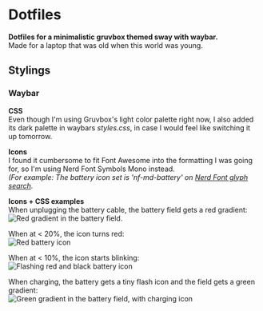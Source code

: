 # **Dotfiles**
**Dotfiles for a minimalistic gruvbox themed sway with waybar.**  
Made for a laptop that was old when this world was young.

## Stylings
### Waybar
**CSS**  
Even though I'm using Gruvbox's light color palette right now, I also added its dark palette in waybars *styles.css*, in case I would feel like switching it up tomorrow.

**Icons**  
I found it cumbersome to fit Font Awesome into the formatting I was going for, so I'm using Nerd Font Symbols Mono instead.  
*(For example: The battery icon set is 'nf-md-battery' on [Nerd Font glyph search](https://www.nerdfonts.com/cheat-sheet).*

**Icons + CSS examples**  
When unplugging the battery cable, the battery field gets a red gradient:  
![Red gradient in the battery field.](https://i.imgur.com/MCd0xxK.png)

When at < 20%, the icon turns red:  
![Red battery icon](https://i.imgur.com/CQU0wgK.png)

When at < 10%, the icon starts blinking:  
![Flashing red and black battery icon](https://i.imgur.com/ijIVbK8.gif)

When charging, the battery gets a tiny flash icon and the field gets a green gradient:  
![Green gradient in the battery field, with charging icon](https://i.imgur.com/rh8uKUY.png)
